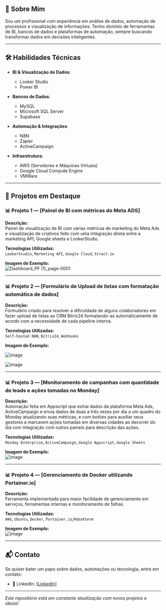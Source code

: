 ## 🚀 Sobre Mim

Sou um profissional com experiência em análise de dados, automação de processos e visualização de informações. Tenho domínio de ferramentas de BI, bancos de dados e plataformas de automação, sempre buscando transformar dados em decisões inteligentes.

---

## 🛠️ Habilidades Técnicas

- **BI & Visualização de Dados**:
  - Looker Studio
  - Power BI
    

- **Bancos de Dados**:
  - MySQL
  - Microsoft SQL Server
  - Supabase


- **Automação & Integrações**:
  - N8N
  - Zapier
  - ActiveCampaign


- **Infraestrutura**:
  - AWS (Servidores e Máquinas Virtuais)
  - Google Cloud Compute Engine
  - VMWare


---

## 📁 Projetos em Destaque

### 📊 Projeto 1 — [Painel de BI com métricas do Meta ADS]

**Descrição:**  
Painel de visualização de BI com várias métricsa de marketing do Meta Ads e visualização de criativos feito com uma integração direta entre a marketing API, Google sheets e LookerStudio.

**Tecnologias Utilizadas:**  
`LookerStudio`, `Marketing API`, `Google Cloud`, `Stract.io`


**Imagem de Exemplo:**  
![Dashboard_PF (1)_page-0001](https://github.com/user-attachments/assets/2d899eeb-17fd-4bd8-8e9d-24a3666b7c58)


---


### 📊 Projeto 2 — [Formulário de Upload de listas com formatação automática de dados]

**Descrição:**  
Formulário criado para resolver a dificuldade de alguns colaboradores em fazer upload de listas ao CRM Bitrix24 formatando-as automáticamente de acordo com a necessidade de cada pipeline interna.

**Tecnologias Utilizadas:**  
`Self-hosted N8N`, `Bitrix24`, `Webhooks`


**Imagem de Exemplo:**  

![image](https://github.com/user-attachments/assets/1855d231-cf2a-48ce-8a2a-90fa8dea6b99)

![image](https://github.com/user-attachments/assets/36d79eaa-ac8a-48e3-a629-879732904738)


---


### 📊 Projeto 3 — [Monitoramento de campanhas com quantidade de leads e ações tomadas no Monday]

**Descrição:**  
Automação feita em Appscript que extrai dados da plataforma Meta Ads, ActiveCampaign e envia dados de duas a três vezes por dia a um quadro do Monday atualizando suas métricas, e com botões para auxiliar seus gestores a marcarem ações tomadas em diversas cidades ao decorrer do dia com integração com outros paineis para descrição das ações.

**Tecnologias Utilizadas:**  
`Monday Enterprise`, `ActiveCampaign`, `Google Appscript`, `Google Sheets`

**Imagem de Exemplo:**  
![image](https://github.com/user-attachments/assets/2b45928e-3697-443d-b22a-3e1552321f97)


---


### 📊 Projeto 4 — [Gerenciamento de Docker utilizando Portainer.io]

**Descrição:**  
Ferramenta implementada para maior facilidade de gerenciamento em serviços, ferramentas internas e monitoramento de falhas.

**Tecnologias Utilizadas:**  
`AWS`, `Ubuntu`, `Docker`, `Portainer.io`,`MobaXterm`

**Imagem de Exemplo:**  
![image](https://github.com/user-attachments/assets/8e73185b-8013-4809-bf43-260d638f34a4)


---

## 📬 Contato

Se quiser bater um papo sobre dados, automações ou tecnologia, entre em contato:

- 💼 LinkedIn: [[LinkedIn](https://www.linkedin.com/in/eduardo-henrique-b-rodrigues/)]

---

*Este repositório está em constante atualização com novos projetos e ideias!*

